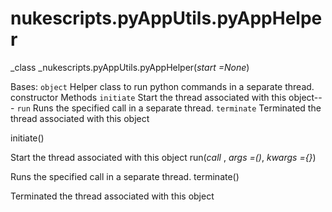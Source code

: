 # nukescripts.pyAppUtils.pyAppHelper
_class _nukescripts.pyAppUtils.pyAppHelper(_start =None_)

Bases: `object`
Helper class to run python commands in a separate thread.
constructor
Methods
`initiate`  Start the thread associated with this object---
`run`  Runs the specified call in a separate thread.
`terminate`  Terminated the thread associated with this object

initiate()

Start the thread associated with this object
run(_call_ , _args =()_, _kwargs ={}_)

Runs the specified call in a separate thread.
terminate()

Terminated the thread associated with this object